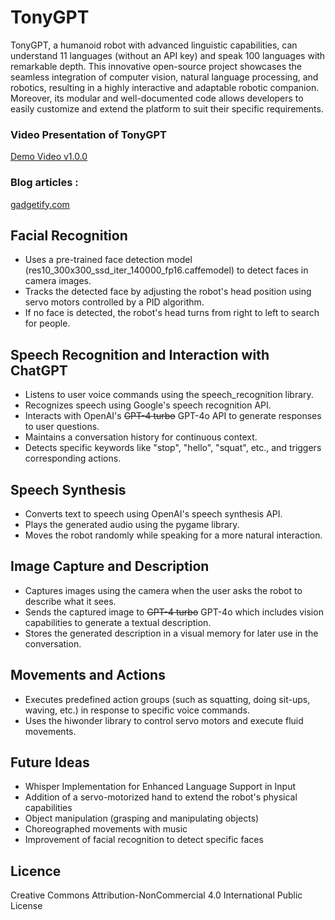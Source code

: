 # TonyGPT

TonyGPT, a humanoid robot with advanced linguistic capabilities, can understand 11 languages (without an API key) and speak 100 languages with remarkable depth. This innovative open-source project showcases the seamless integration of computer vision, natural language processing, and robotics, resulting in a highly interactive and adaptable robotic companion. Moreover, its modular and well-documented code allows developers to easily customize and extend the platform to suit their specific requirements.

### Video Presentation of TonyGPT
[Demo Video v1.0.0](https://www.youtube.com/watch?v=Fdb63Qth9-Y)

### Blog articles : 
[gadgetify.com](https://www.gadgetify.com/tonygpt/)

## Facial Recognition

* Uses a pre-trained face detection model (res10_300x300_ssd_iter_140000_fp16.caffemodel) to detect faces in camera images.
* Tracks the detected face by adjusting the robot's head position using servo motors controlled by a PID algorithm.
* If no face is detected, the robot's head turns from right to left to search for people.

## Speech Recognition and Interaction with ChatGPT

* Listens to user voice commands using the speech_recognition library.
* Recognizes speech using Google's speech recognition API.
* Interacts with OpenAI's ~~GPT-4 turbo~~ GPT-4o API to generate responses to user questions.
* Maintains a conversation history for continuous context.
* Detects specific keywords like "stop", "hello", "squat", etc., and triggers corresponding actions.

## Speech Synthesis

* Converts text to speech using OpenAI's speech synthesis API.
* Plays the generated audio using the pygame library.
* Moves the robot randomly while speaking for a more natural interaction.

## Image Capture and Description

* Captures images using the camera when the user asks the robot to describe what it sees.
* Sends the captured image to ~~GPT-4 turbo~~ GPT-4o which includes vision capabilities to generate a textual description.
* Stores the generated description in a visual memory for later use in the conversation.

## Movements and Actions

* Executes predefined action groups (such as squatting, doing sit-ups, waving, etc.) in response to specific voice commands.
* Uses the hiwonder library to control servo motors and execute fluid movements.

## Future Ideas

* Whisper Implementation for Enhanced Language Support in Input
* Addition of a servo-motorized hand to extend the robot's physical capabilities
* Object manipulation (grasping and manipulating objects)
* Choreographed movements with music
* Improvement of facial recognition to detect specific faces

## Licence
Creative Commons Attribution-NonCommercial 4.0 International Public License
